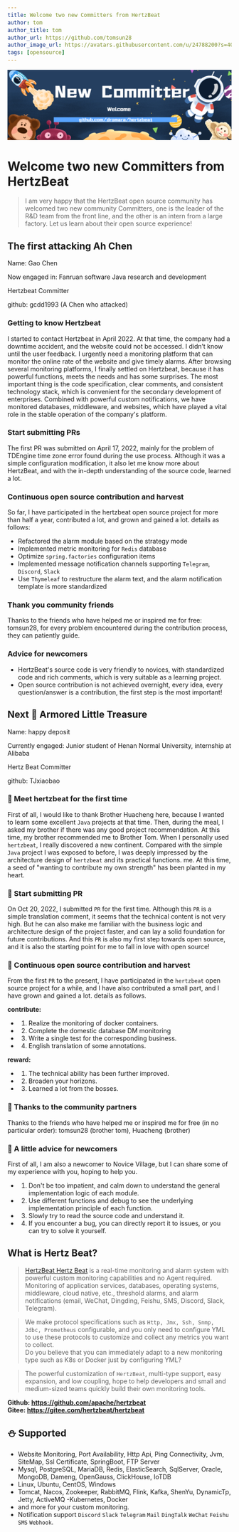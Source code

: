 ```yaml
---
title: Welcome two new Committers from HertzBeat   
author: tom  
author_title: tom   
author_url: https://github.com/tomsun28  
author_image_url: https://avatars.githubusercontent.com/u/24788200?s=400&v=4  
tags: [opensource]
---
```


![hertzBeat](/img/blog/new-committer.png)

# Welcome two new Committers from HertzBeat

> I am very happy that the HertzBeat open source community has welcomed two new community Committers, one is the leader of the R&D team from the front line, and the other is an intern from a large factory. Let us learn about their open source experience!

## The first attacking Ah Chen

Name: Gao Chen

Now engaged in: Fanruan software Java research and development

Hertzbeat Committer

github: gcdd1993 (A Chen who attacked)

### Getting to know Hertzbeat

I started to contact Hertzbeat in April 2022. At that time, the company had a downtime accident, and the website could not be accessed.
I didn’t know until the user feedback. I urgently need a monitoring platform that can monitor the online rate of the website and give timely alarms.
After browsing several monitoring platforms, I finally settled on Hertzbeat, because it has powerful functions, meets the needs and has some surprises.
The most important thing is the code specification, clear comments, and consistent technology stack, which is convenient for the secondary development of enterprises.
Combined with powerful custom notifications, we have monitored databases, middleware, and websites, which have played a vital role in the stable operation of the company's platform.

### Start submitting PRs

The first PR was submitted on April 17, 2022, mainly for the problem of TDEngine time zone error found during the use process. Although it was a simple configuration modification, it also let me know more about HertzBeat, and with the in-depth understanding of the source code, learned a lot.

### Continuous open source contribution and harvest

So far, I have participated in the hertzbeat open source project for more than half a year, contributed a lot, and grown and gained a lot. details as follows:

* Refactored the alarm module based on the strategy mode   
* Implemented metric monitoring for `Redis` database   
* Optimize `spring.factories` configuration items   
* Implemented message notification channels supporting `Telegram`, `Discord`, `Slack`   
* Use `Thymeleaf` to restructure the alarm text, and the alarm notification template is more standardized   

### Thank you community friends

Thanks to the friends who have helped me or inspired me for free: tomsun28, for every problem encountered during the contribution process, they can patiently guide.

### Advice for newcomers

* HertzBeat's source code is very friendly to novices, with standardized code and rich comments, which is very suitable as a learning project.   
* Open source contribution is not achieved overnight, every idea, every question/answer is a contribution, the first step is the most important!   

## Next 🌻 Armored Little Treasure

Name: happy deposit

Currently engaged: Junior student of Henan Normal University, internship at Alibaba

Hertz Beat Committer

github: TJxiaobao

### 🌻 Meet hertzbeat for the first time

First of all, I would like to thank Brother Huacheng here, because I wanted to learn some excellent `Java` projects at that time. Then, during the meal, I asked my brother if there was any good project recommendation. At this time, my brother recommended me to Brother Tom. When I personally used `hertzbeat`, I really discovered a new continent. Compared with the simple `Java` project I was exposed to before, I was deeply impressed by the architecture design of `hertzbeat` and its practical functions. me. At this time, a seed of "wanting to contribute my own strength" has been planted in my heart.



### 🌻 Start submitting PR

On Oct 20, 2022, I submitted `PR` for the first time. Although this `PR` is a simple translation comment, it seems that the technical content is not very high.
But he can also make me familiar with the business logic and architecture design of the project faster, and can lay a solid foundation for future contributions. 
And this `PR` is also my first step towards open source, and it is also the starting point for me to fall in love with open source!


### 🌻 Continuous open source contribution and harvest

From the first `PR` to the present, I have participated in the `hertzbeat` open source project for a while, and I have also contributed a small part, and I have grown and gained a lot. details as follows.

**contribute:**

- 1. Realize the monitoring of docker containers.   
- 2. Complete the domestic database DM monitoring   
- 3. Write a single test for the corresponding business.   
- 4. English translation of some annotations.   

**reward:**

- 1. The technical ability has been further improved.
- 2. Broaden your horizons.
- 3. Learned a lot from the bosses.


### 🌻 Thanks to the community partners

Thanks to the friends who have helped me or inspired me for free (in no particular order): tomsun28 (brother tom), Huacheng (brother)


### 🌻 A little advice for newcomers

First of all, I am also a newcomer to Novice Village, but I can share some of my experience with you, hoping to help you.

- 1. Don't be too impatient, and calm down to understand the general implementation logic of each module.   
- 2. Use different functions and debug to see the underlying implementation principle of each function.   
- 3. Slowly try to read the source code and understand it.   
- 4. If you encounter a bug, you can directly report it to issues, or you can try to solve it yourself.   


## What is Hertz Beat?

> [HertzBeat Hertz Beat](https://github.com/apache/hertzbeat) is a real-time monitoring and alarm system with powerful custom monitoring capabilities and no Agent required. Monitoring of application services, databases, operating systems, middleware, cloud native, etc., threshold alarms, and alarm notifications (email, WeChat, Dingding, Feishu, SMS, Discord, Slack, Telegram).

> We make protocol specifications such as `Http, Jmx, Ssh, Snmp, Jdbc, Prometheus` configurable, and you only need to configure YML to use these protocols to customize and collect any metrics you want to collect.  
> Do you believe that you can immediately adapt to a new monitoring type such as K8s or Docker just by configuring YML?

> The powerful customization of `HertzBeat`, multi-type support, easy expansion, and low coupling, hope to help developers and small and medium-sized teams quickly build their own monitoring tools.

**Github: https://github.com/apache/hertzbeat**    
**Gitee: https://gitee.com/hertzbeat/hertzbeat**   

## ⛄ Supported

- Website Monitoring, Port Availability, Http Api, Ping Connectivity, Jvm, SiteMap, Ssl Certificate, SpringBoot, FTP Server
- Mysql, PostgreSQL, MariaDB, Redis, ElasticSearch, SqlServer, Oracle, MongoDB, Dameng, OpenGauss, ClickHouse, IoTDB
- Linux, Ubuntu, CentOS, Windows
- Tomcat, Nacos, Zookeeper, RabbitMQ, Flink, Kafka, ShenYu, DynamicTp, Jetty, ActiveMQ
  -Kubernetes, Docker
- and more for your custom monitoring.
- Notification support `Discord` `Slack` `Telegram` `Mail` `DingTalk` `WeChat` `Feishu` `SMS` `Webhook`.
